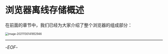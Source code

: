 # 浏览器离线存储概述



在前面的章节中，我们已经为大家介绍了整个浏览器的组成部分：



<img src="/Users/Jie/Library/Application Support/typora-user-images/image-20211130141852946.png" alt="image-20211130141852946" style="zoom:60%;" />






------



-*EOF*-